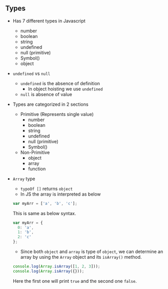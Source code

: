 ## Types

- Has 7 different types in Javascript
  - number
  - boolean
  - string
  - undefined
  - null (primitive)
  - Symbol()
  - object
- `undefined` vs `null`
  - `undefined` is the absence of definition
    - In object hoisting we use `undefined`
  - `null` is absence of value
- Types are categorized in 2 sections
  - Primitive (Represents single value)
    - number
    - boolean
    - string
    - undefined
    - null (primitive)
    - Symbol()
  - Non-Primitive
    - object
    - array
    - function
- `Array` type

  - `typoOf []` returns `object`
  - In JS the array is interpreted as below

  ```js
  var myArr = ['a', 'b', 'c'];
  ```

  This is same as below syntax.

  ```js
  var myArr = {
    0: 'a',
    1: 'b',
    2: 'c'
  };
  ```

  - Since both `object` and `array` is type of `object`, we can determine an array by using the `Array` object and its `isArray()` method.

  ```js
  console.log(Array.isArray([1, 2, 3]));
  console.log(Array.isArray({}));
  ```

  Here the first one will print `true` and the second one `false`.
